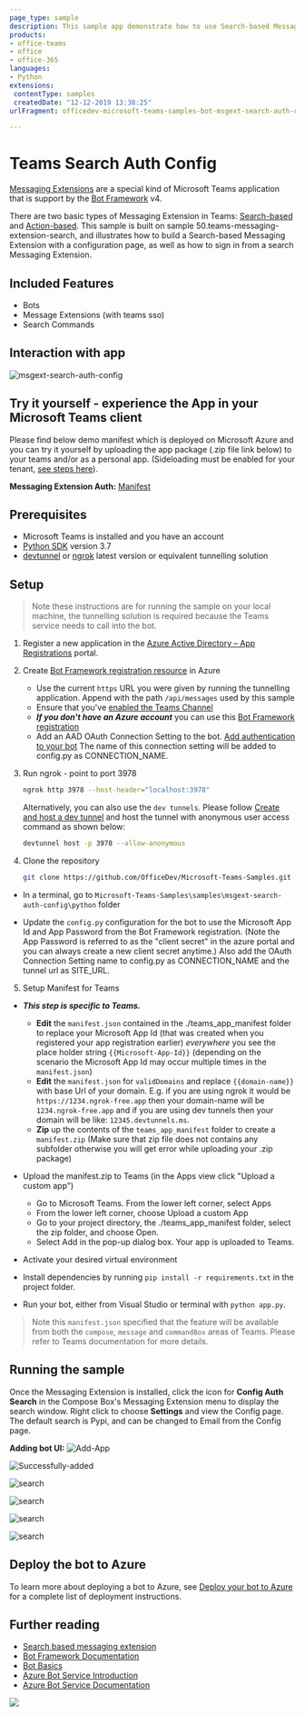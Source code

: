 ```yaml
---
page_type: sample
description: This sample app demonstrate how to use Search-based Messaging Extension with a configuration page.
products:
- office-teams
- office
- office-365
languages:
- Python
extensions:
 contentType: samples
 createdDate: "12-12-2019 13:38:25"
urlFragment: officedev-microsoft-teams-samples-bot-msgext-search-auth-config-python

---
```


# Teams Search Auth Config

[Messaging Extensions](https://docs.microsoft.com/microsoftteams/platform/messaging-extensions/what-are-messaging-extensions) are a special kind of Microsoft Teams application that is support by the [Bot Framework](https://dev.botframework.com) v4.

There are two basic types of Messaging Extension in Teams: [Search-based](https://docs.microsoft.com/microsoftteams/platform/messaging-extensions/how-to/search-commands/define-search-command) and [Action-based](https://docs.microsoft.com/microsoftteams/platform/messaging-extensions/how-to/action-commands/define-action-command). This sample is built on sample 50.teams-messaging-extension-search, and illustrates how to build a Search-based Messaging Extension with a configuration page, as well as how to sign in from a search Messaging Extension.

## Included Features
* Bots
* Message Extensions (with teams sso)
* Search Commands

## Interaction with app
![msgext-search-auth-config ](Images/msgext-auth-config-gif.gif)

## Try it yourself - experience the App in your Microsoft Teams client
Please find below demo manifest which is deployed on Microsoft Azure and you can try it yourself by uploading the app package (.zip file link below) to your teams and/or as a personal app. (Sideloading must be enabled for your tenant, [see steps here](https://docs.microsoft.com/microsoftteams/platform/concepts/build-and-test/prepare-your-o365-tenant#enable-custom-teams-apps-and-turn-on-custom-app-uploading)).

**Messaging Extension Auth:** [Manifest](/samples/msgext-search-auth-config/csharp/demo-manifest/msgext-search-auth-config.zip)

## Prerequisites

- Microsoft Teams is installed and you have an account
- [Python SDK](https://www.python.org/downloads/) version 3.7
- [devtunnel](https://learn.microsoft.com/en-us/azure/developer/dev-tunnels/get-started?tabs=windows) or [ngrok](https://ngrok.com/) latest version or equivalent tunnelling solution

## Setup

> Note these instructions are for running the sample on your local machine, the tunnelling solution is required because
the Teams service needs to call into the bot.

1. Register a new application in the [Azure Active Directory – App Registrations](https://go.microsoft.com/fwlink/?linkid=2083908) portal.

2. Create [Bot Framework registration resource](https://docs.microsoft.com/azure/bot-service/bot-service-quickstart-registration) in Azure
    - Use the current `https` URL you were given by running the tunnelling application. Append with the path `/api/messages` used by this sample
    - Ensure that you've [enabled the Teams Channel](https://docs.microsoft.com/azure/bot-service/channel-connect-teams?view=azure-bot-service-4.0)
    - __*If you don't have an Azure account*__ you can use this [Bot Framework registration](https://docs.microsoft.com/microsoftteams/platform/bots/how-to/create-a-bot-for-teams#register-your-web-service-with-the-bot-framework)
    - Add an AAD OAuth Connection Setting to the bot. [Add authentication to your bot](https://docs.microsoft.com/azure/bot-service/bot-builder-authentication)  The name of this connection setting will be added to config.py as CONNECTION_NAME.
    
3. Run ngrok - point to port 3978

   ```bash
   ngrok http 3978 --host-header="localhost:3978"
   ```  

   Alternatively, you can also use the `dev tunnels`. Please follow [Create and host a dev tunnel](https://learn.microsoft.com/en-us/azure/developer/dev-tunnels/get-started?tabs=windows) and host the tunnel with anonymous user access command as shown below:

   ```bash
   devtunnel host -p 3978 --allow-anonymous
   ```

4. Clone the repository

    ```bash
    git clone https://github.com/OfficeDev/Microsoft-Teams-Samples.git
    ```
  - In a terminal, go to `Microsoft-Teams-Samples\samples\msgext-search-auth-config\python` folder

  - Update the `config.py` configuration for the bot to use the Microsoft App Id and App Password from the Bot Framework registration. (Note the App Password is referred to as the "client secret" in the azure portal and you can always create a new client secret anytime.)  Also add the OAuth Connection Setting name to config.py as CONNECTION_NAME and the tunnel url as SITE_URL.

5. Setup Manifest for Teams
- __*This step is specific to Teams.*__
    - **Edit** the `manifest.json` contained in the ./teams_app_manifest folder to replace your Microsoft App Id (that was created when you registered your app registration earlier) *everywhere* you see the place holder string `{{Microsoft-App-Id}}` (depending on the scenario the Microsoft App Id may occur multiple times in the `manifest.json`)
    - **Edit** the `manifest.json` for `validDomains` and replace `{{domain-name}}` with base Url of your domain. E.g. if you are using ngrok it would be `https://1234.ngrok-free.app` then your domain-name will be `1234.ngrok-free.app` and if you are using dev tunnels then your domain will be like: `12345.devtunnels.ms`.
    - **Zip** up the contents of the `teams_app_manifest` folder to create a `manifest.zip` (Make sure that zip file does not contains any subfolder otherwise you will get error while uploading your .zip package)

- Upload the manifest.zip to Teams (in the Apps view click "Upload a custom app")
   - Go to Microsoft Teams. From the lower left corner, select Apps
   - From the lower left corner, choose Upload a custom App
   - Go to your project directory, the ./teams_app_manifest folder, select the zip folder, and choose Open.
   - Select Add in the pop-up dialog box. Your app is uploaded to Teams.


- Activate your desired virtual environment
- Install dependencies by running ```pip install -r requirements.txt``` in the project folder.
 - Run your bot, either from Visual Studio or terminal with `python app.py`.

> Note this `manifest.json` specified that the feature will be available from both the `compose`, `message` and `commandBox` areas of Teams. Please refer to Teams documentation for more details.

## Running the sample

Once the Messaging Extension is installed, click the icon for **Config Auth Search** in the Compose Box's Messaging Extension menu to display the search window.  Right click to choose **Settings** and view the Config page.  The default search is Pypi, and can be changed to Email from the Config page.

**Adding bot UI:**
![Add-App ](Images/1-add_app.png)

![Successfully-added ](Images/2.added_Successfully.PNG)

![search ](Images/3.search.PNG)

![search ](Images/4.search.PNG)

![search ](Images/5.search.PNG)

![search ](Images/6.search.PNG)


## Deploy the bot to Azure

To learn more about deploying a bot to Azure, see [Deploy your bot to Azure](https://aka.ms/azuredeployment) for a complete list of deployment instructions.

## Further reading

- [Search based messaging extension](https://learn.microsoft.com/microsoftteams/platform/messaging-extensions/how-to/search-commands/define-search-command)
- [Bot Framework Documentation](https://docs.botframework.com)
- [Bot Basics](https://docs.microsoft.com/azure/bot-service/bot-builder-basics?view=azure-bot-service-4.0)
- [Azure Bot Service Introduction](https://docs.microsoft.com/azure/bot-service/bot-service-overview-introduction?view=azure-bot-service-4.0)
- [Azure Bot Service Documentation](https://docs.microsoft.com/azure/bot-service/?view=azure-bot-service-4.0)


<img src="https://pnptelemetry.azurewebsites.net/microsoft-teams-samples/samples/msgext-search-auth-config-python" />